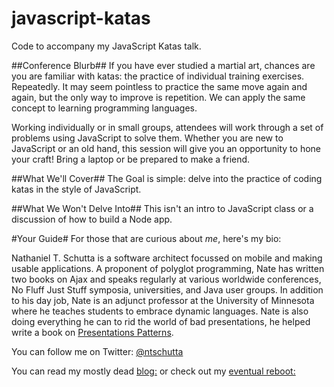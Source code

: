 # javascript-katas
Code to accompany my JavaScript Katas talk.

##Conference Blurb##
If you have ever studied a martial art, chances are you are familiar with katas: the practice of individual training exercises. Repeatedly. It may seem pointless to practice the same move again and again, but the only way to improve is repetition. We can apply the same concept to learning programming languages.

Working individually or in small groups, attendees will work through a set of problems using JavaScript to solve them. Whether you are new to JavaScript or an old hand, this session will give you an opportunity to hone your craft! Bring a laptop or be prepared to make a friend.

##What We'll Cover##
The Goal is simple: delve into the practice of coding katas in the style of JavaScript.

##What We Won't Delve Into##
This isn't an intro to JavaScript class or a discussion of how to build a Node app.

#Your Guide#
For those that are curious about *me*, here's my bio:

Nathaniel T. Schutta is a software architect focussed on mobile and making usable applications. A proponent of polyglot programming, Nate has written two books on Ajax and speaks regularly at various worldwide conferences, No Fluff Just Stuff symposia, universities, and Java user groups. In addition to his day job, Nate is an adjunct professor at the University of Minnesota where he teaches students to embrace dynamic languages. Nate is also doing everything he can to rid the world of bad presentations, he helped write a book on [Presentations Patterns](http://presentationpatterns.com).

You can follow me on Twitter: [@ntschutta](https://twitter.com/ntschutta)

You can read my mostly dead [blog:](http://www.ntschutta.com/jat/) or check out my [eventual reboot:](http://ntschutta.github.com)
